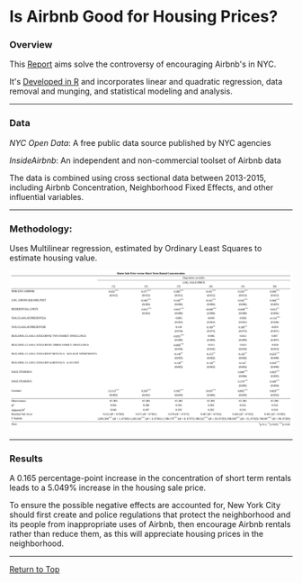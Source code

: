 <a name="TOP"></a>

# Is Airbnb Good for Housing Prices?

### Overview
This [Report](https://github.com/eng-jonathan/Airbnb_on_HousingValue/blob/main/Report/Airbnb_on_HousingValue.pdf) aims solve the controversy of encouraging Airbnb's in NYC.

It's [Developed in R](https://github.com/eng-jonathan/Airbnb_on_HousingValue/blob/main/Report/Airbnb_on_HousingValue.Rmd) and incorporates linear and quadratic regression, data removal and munging, and statistical modeling and analysis.
___
### Data
*NYC Open Data*: A free public data source published by NYC agencies

*InsideAirbnb*: An independent and non-commercial toolset of Airbnb data

The data is combined using cross sectional data between 2013-2015, including Airbnb Concentration, Neighborhood Fixed Effects, and other influential variables.
___
### Methodology:
Uses Multilinear regression, estimated by Ordinary Least Squares to estimate housing value.

<img src = "Images/MultiRegression%20output.jpg" width = "1050">

___
### Results
A 0.165 percentage-point increase in the concentration of short term rentals leads to a 5.049% increase in the housing sale price. 

To ensure the possible negative effects are accounted for, New York City should first create and police regulations that protect the neighborhood and its people from inappropriate uses of Airbnb, then encourage Airbnb rentals rather than reduce them, as this will appreciate housing prices in the neighborhood.
___
[Return to Top](#TOP)
